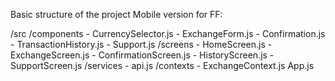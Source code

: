 Basic structure of the project Mobile version for FF:

/src
  /components
    - CurrencySelector.js
    - ExchangeForm.js
    - Confirmation.js
    - TransactionHistory.js
    - Support.js
  /screens
    - HomeScreen.js
    - ExchangeScreen.js
    - ConfirmationScreen.js
    - HistoryScreen.js
    - SupportScreen.js
  /services
    - api.js
  /contexts
    - ExchangeContext.js
  App.js

